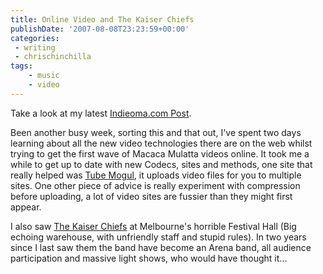 ```yaml
---
title: Online Video and The Kaiser Chiefs
publishDate: '2007-08-08T23:23:59+00:00'
categories:
 - writing
 - chrischinchilla
tags:
    - music
    - video
---
```


Take a look at my latest [Indieoma.com Post](https://www.indieoma.com/public_journal.php?d=6da9003b743b65f4c0ccd295cc484e57).

Been another busy week, sorting this and that out, I've spent two days learning about all the new video technologies there are on the web whilst trying to get the first wave of Macaca Mulatta videos online. It took me a while to get up to date with new Codecs, sites and methods, one site that really helped was [Tube Mogul](https://www.tubemogul.com), it uploads video files for you to multiple sites. One other piece of advice is really experiment with compression before uploading, a lot of video sites are fussier than they might first appear.

I also saw [The Kaiser Chiefs](https://www.kaiserchiefs.co.uk) at Melbourne's horrible Festival Hall (Big echoing warehouse, with unfriendly staff and stupid rules). In two years since I last saw them the band have become an Arena band, all audience participation and massive light shows, who would have thought it...
